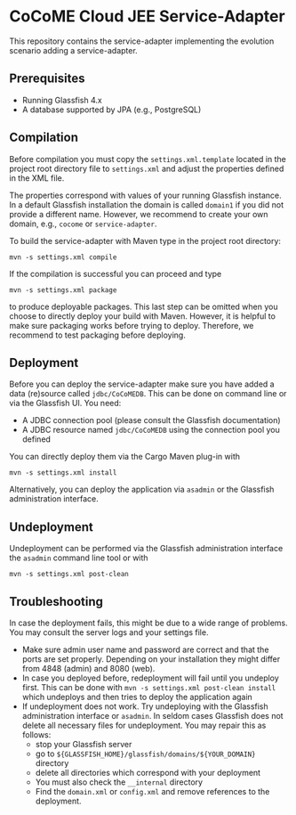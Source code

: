 # CoCoME Cloud JEE Service-Adapter

This repository contains the service-adapter implementing the evolution
scenario adding a service-adapter.

## Prerequisites

- Running Glassfish 4.x
- A database supported by JPA (e.g., PostgreSQL)

## Compilation

Before compilation you must copy the `settings.xml.template` located in
the project root directory file to `settings.xml` and adjust the
properties defined in the XML file.

The properties correspond with values of your running Glassfish
instance. In a default Glassfish installation the domain is called
`domain1` if you did not provide a different name. However, we recommend
to create your own domain, e.g., `cocome` or `service-adapter`.

To build the service-adapter with Maven type in the project root
directory:

`mvn -s settings.xml compile`

If the compilation is successful you can proceed and type

`mvn -s settings.xml package`

to produce deployable packages. This last step can be omitted when you
choose to directly deploy your build with Maven. However, it is helpful
to make sure packaging works before trying to deploy. Therefore, we
recommend to test packaging before deploying.

## Deployment

Before you can deploy the service-adapter make sure you have added a
data (re)source called `jdbc/CoCoMEDB`. This can be done on command line
or via the Glassfish UI. You need:
- A JDBC connection pool (please consult the Glassfish documentation)
- A JDBC resource named `jdbc/CoCoMEDB` using the connection pool you
  defined

You can directly deploy them via the Cargo Maven plug-in with

`mvn -s settings.xml install`

Alternatively, you can deploy the application via `asadmin` or the
Glassfish administration interface.

## Undeployment

Undeployment can be performed via the Glassfish administration
interface the `asadmin` command line tool or with

`mvn -s settings.xml post-clean`

## Troubleshooting

In case the deployment fails, this might be due to a wide range of
problems. You may consult the server logs and your settings file.

- Make sure admin user name and password are correct and that the ports
  are set properly. Depending on your installation they might differ
  from 4848 (admin) and 8080 (web).
- In case you deployed before, redeployment will fail until you undeploy
  first. This can be done with
  `mvn -s settings.xml post-clean install`
  which undeploys and then tries to deploy the application again
- If undeployment does not work. Try undeploying with the Glassfish
  administration interface or `asadmin`. In seldom cases Glassfish does
  not delete all necessary files for undeployment. You may repair this
  as follows:
  - stop your Glassfish server
  - go to `${GLASSFISH_HOME}/glassfish/domains/${YOUR_DOMAIN}` directory
  - delete all directories which correspond with your deployment
  - You must also check the `__internal` directory
  - Find the `domain.xml` or `config.xml` and remove references to the
    deployment.








